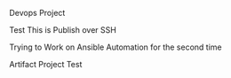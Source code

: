Devops Project

Test 
 This is Publish over SSH

Trying to Work on Ansible Automation for the second time

Artifact Project Test